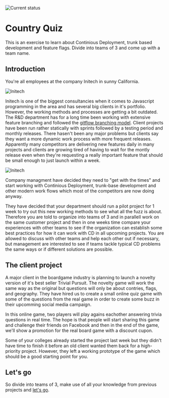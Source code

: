 ![Current status](https://github.com/emmalearnscode/learn-cool-problems/actions/workflows/firebase-hosting-merge.yml/badge.svg)

# Country Quiz
This is an exercise to learn about Continious Deployment, trunk based development and feature flags. Divide into teams of 3 and come up with a team name.

## Introduction
You're all employees at the company Initech in sunny California.

![Initech](walkthrough/assets/initech1.jpeg)

Initech is one of the biggest consultancies when it comes to Javascript programming in the area and has several big clients in it's portfolio. However, the working methods and processes are getting a bit outdated. The R&D department has for a long time been working with extensive feature branching and followed the [gitflow branching model](https://nvie.com/posts/a-successful-git-branching-model/). Client projects have been run rather statically with sprints followed by a testing period and monthly releases. There hasen't been any major problems but clients say they want a more dynamic work process with more frequent releases. Apparently many competitors are delivering new features daily in many projects and clients are growing tired of having to wait for the montly release even when they're requesting a really important feature that should be small enough to just launch within a week.

![Initech](walkthrough/assets/lumbergh.jpeg)

Company managment have decided they need to "get with the times" and start working with Continious Deployment, trunk-base development and other modern work flows which most of the competitors are now doing anyway.

They have decided that your department should run a pilot project for 1 week to try out this new working methods to see what all the fuzz is about. Therefore you are told to organize into teams of 3 and in parallell work on the same customer project and then in one weeks time compare your experiences with other teams to see if the organization can establish some best practices for how it can work with CD in all upcoming projects. You are allowed to discuss with other teams and help each other out if necessary, but management are interested to see if teams tackle typical CD problems the same ways or if different solutions are possible.


## The client project
A major client in the boardgame industry is planning to launch a novelty version of it's best seller Trivial Pursuit. The novelty game will work the same way as the original but questions will only be about contries, flags, and geography. They have hired us to create a small online quiz game with some of the questions from the real game in order to create some buzz in their upcomming social media campaign.

In this online game, two players will play agains eachother answering trivia questions in real time. The hope is that people will start sharing this game and challenge their friends on Facebook and then in the end of the game, we'll show a promotion for the real board game with a discount cupon.

Some of your colleges already started the project last week but they didn't have time to finish it before an old client wanted them back for a high-priority project. However, they left a working prototype of the game which should be a good starting point for you.


## Let's go
So divide into teams of 3, make use of all your knowledge from previous projects and [let's go](walkthrough/README.md).
